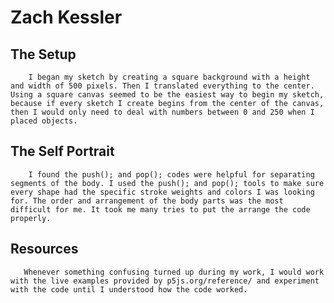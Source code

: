 # Zach Kessler

## The Setup
        I began my sketch by creating a square background with a height and width of 500 pixels. Then I translated everything to the center. Using a square canvas seemed to be the easiest way to begin my sketch, because if every sketch I create begins from the center of the canvas, then I would only need to deal with numbers between 0 and 250 when I placed objects. 

## The Self Portrait
        I found the push(); and pop(); codes were helpful for separating segments of the body. I used the push(); and pop(); tools to make sure every shape had the specific stroke weights and colors I was looking for. The order and arrangement of the body parts was the most difficult for me. It took me many tries to put the arrange the code properly.

## Resources
       Whenever something confusing turned up during my work, I would work with the live examples provided by p5js.org/reference/ and experiment with the code until I understood how the code worked.

